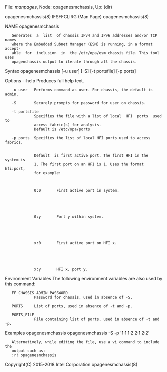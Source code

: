 File: *manpages*,  Node: opagenesmchassis,  Up: (dir)


opagenesmchassis(8)          IFSFFCLIRG (Man Page)         opagenesmchassis(8)



NAME
       opagenesmchassis



       Generates  a  list  of chassis IPv4 and IPv6 addresses and/or TCP names
       where the Embedded Subnet Manager (ESM) is running, in a format accept‐
       able  for  inclusion  in  the /etc/opa/esm_chassis file. This tool uses
       opagenchassis output to iterate through all the chassis.

Syntax
       opagenesmchassis [-u user] [-S] [-t portsfile] [-p ports]

Options
       --help    Produces full help text.

       -u user   Performs command as user. For chassis, the default is admin.

       -S        Securely prompts for password for user on chassis.

       -t portsfile
                 Specifies the file with a list of local  HFI  ports  used  to
                 access fabric(s) for analysis.
                 Default is /etc/opa/ports

       -p ports  Specifies the list of local HFI ports used to access fabrics.


                 Default  is first active port. The first HFI in the system is
                 1. The first port on an HFI is 1. Uses the format hfi:port,
                 for example:



                 0:0       First active port in system.





                 0:y       Port y within system.





                 x:0       First active port on HFI x.





                 x:y       HFI x, port y.



Environment Variables
       The following environment variables are also used by this command:

       FF_CHASSIS_ADMIN_PASSWORD
                 Password for chassis, used in absence of -S.

       PORTS     List of ports, used in absence of -t and -p.

       PORTS_FILE
                 File containing list of ports, used in absence of -t and -p.

Examples
       opagenesmchassis
       opagenesmchassis -S -p '1:1 1:2 2:1 2:2'

       Alternatively, while editing the file, use a vi command to include  the
       output such as:
       :r! opagenesmchassis



Copyright(C) 2015-2018         Intel Corporation           opagenesmchassis(8)
